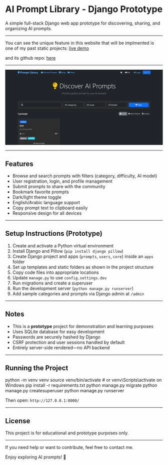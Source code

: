 # AI Prompt Library - Django Prototype

A simple full-stack Django web app prototype for discovering, sharing, and organizing AI prompts.

---

You can see the unique feature in this website that will be implmented is one of my past static projects: [live demo](https://cristography.github.io/PromptForge/)

and its github repo: [here](https://github.com/Cristography/PromptForge)

---

![alt text](image.png)

---

## Features

- Browse and search prompts with filters (category, difficulty, AI model)  
- User registration, login, and profile management  
- Submit prompts to share with the community  
- Bookmark favorite prompts  
- Dark/light theme toggle  
- English/Arabic language support  
- Copy prompt text to clipboard easily  
- Responsive design for all devices  

---

## Setup Instructions (Prototype)

1. Create and activate a Python virtual environment  
2. Install Django and Pillow (`pip install django pillow`)  
3. Create Django project and apps (`prompts`, `users`, `core`) inside an `apps` folder  
4. Set up templates and static folders as shown in the project structure  
5. Copy code files into appropriate locations  
6. Update `manage.py` to use `config.settings.dev`  
7. Run migrations and create a superuser  
8. Run the development server (`python manage.py runserver`)  
9. Add sample categories and prompts via Django admin at `/admin`  

---

## Notes

- This is a **prototype** project for demonstration and learning purposes  
- Uses SQLite database for easy development  
- Passwords are securely hashed by Django  
- CSRF protection and user sessions handled by default  
- Entirely server-side rendered—no API backend  

---

## Running the Project

python -m venv venv
source venv/bin/activate # or venv\Scripts\activate on Windows
pip install -r requirements.txt
python manage.py migrate
python manage.py createsuperuser
python manage.py runserver

Then open: `http://127.0.0.1:8000/`

---

## License

This project is for educational and prototype purposes only.

---

If you need help or want to contribute, feel free to contact me.

Enjoy exploring AI prompts! 🎉